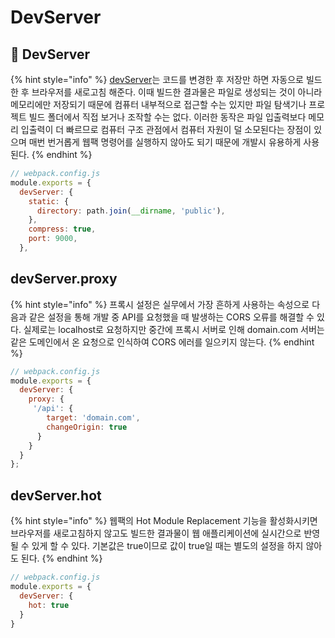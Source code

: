 # DevServer

## 🐇 DevServer

{% hint style="info" %}
[devServer](https://webpack.kr/configuration/dev-server/)는 코드를 변경한 후 저장만 하면 자동으로 빌드한 후 브라우저를 새로고침 해준다. 이때 빌드한 결과물은 파일로 생성되는 것이 아니라 메모리에만 저장되기 때문에 컴퓨터 내부적으로 접근할 수는 있지만 파일 탐색기나 프로젝트 빌드 폴더에서 직접 보거나 조작할 수는 없다. 이러한 동작은 파일 입출력보다 메모리 입출력이 더 빠르므로 컴퓨터 구조 관점에서 컴퓨터 자원이 덜 소모된다는 장점이 있으며 매번 번거롭게 웹팩 명령어를 실행하지 않아도 되기 때문에 개발시 유용하게 사용된다.  &#x20;
{% endhint %}

```javascript
// webpack.config.js
module.exports = {
  devServer: {
    static: {
      directory: path.join(__dirname, 'public'),
    },
    compress: true,
    port: 9000,
  },
```

## devServer.proxy

{% hint style="info" %}
프록시 설정은 실무에서 가장 흔하게 사용하는 속성으로 다음과 같은 설정을 통해 개발 중 API를 요청했을 때 발생하는 CORS 오류를 해결할 수 있다. 실제로는 localhost로 요청하지만 중간에 프록시 서버로 인해 domain.com 서버는 같은 도메인에서 온 요청으로 인식하여 CORS 에러를 일으키지 않는다.
{% endhint %}

```javascript
// webpack.config.js
module.exports = {
  devServer: {
    proxy: {
     '/api': {
        target: 'domain.com',
        changeOrigin: true
      }
    }
  }
};
```

## devServer.hot

{% hint style="info" %}
웹팩의 Hot Module Replacement 기능을 활성화시키면 브라우저를 새로고침하지 않고도 빌드한 결과물이 웹 애플리케이션에 실시간으로 반영될 수 있게 할 수 있다. 기본값은 true이므로 값이 true일 때는 별도의 설정을 하지 않아도 된다.
{% endhint %}

```javascript
// webpack.config.js
module.exports = {
  devServer: {
    hot: true
  }
}
```
